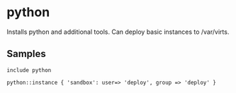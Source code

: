 python
======

Installs python and additional tools. Can deploy basic instances to /var/virts.

Samples
-------
```
include python
```
```
python::instance { 'sandbox': user=> 'deploy', group => 'deploy' }
```
